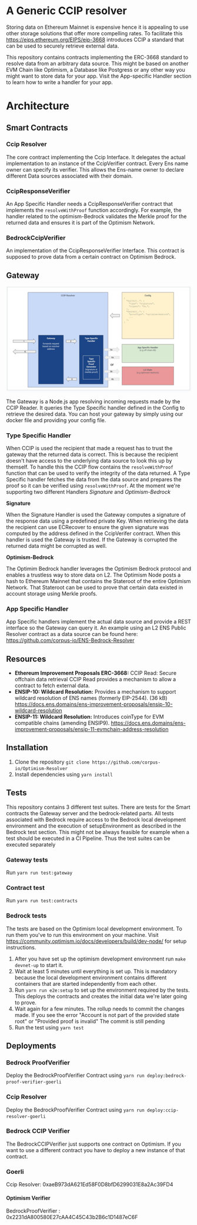 # A Generic CCIP resolver

Storing data on Ethereum Mainnet is expensive hence it is appealing to use other storage solutions that offer more compelling rates. To facilitate this https://eips.ethereum.org/EIPS/eip-3668 introduces CCIP a standard that can be used to securely retrieve external data.

This repository contains contracts implementing the ERC-3668 standard to resolve data from an arbitrary data source. This might be based on another EVM Chain like Optimism, a Database like Postgress or any other way you might want to store data for your app.
Visit the App-specific Handler section to learn how to write a handler for your app.

# Architecture

## Smart Contracts

### Ccip Resolver

The core contract implementing the Ccip Interface. It delegates the actual implementation to an instance of the CcipVerifier contract. Every Ens name owner can specify its verifier. This allows the Ens-name owner to declare different Data sources associated with their domain.

### CcipResponseVerifier

An App Specific Handler needs a CcipResponseVerifier contract that implements the `resolveWithProof` function accordingly. For example, the handler related to the optimism-Bedrock validates the Merkle proof for the returned data and ensures it is part of the Optimism Network.

### BedrockCcipVerifier

An implementation of the CcipResponseVerifier Interface. This contract is supposed to prove data from a certain contract on Optimism Bedrock.

## Gateway

![Resolver architecture](./architcture.jpeg)

The Gateway is a Node.js app resolving incoming requests made by the CCIP Reader. It queries the Type Specific handler defined in the Config to retrieve the desired data. You can host your gateway by simply using our docker file and providing your config file.

### Type Specific Handler

When CCIP is used the recipient that made a request has to trust the gateway that the returned data is correct. This is because the recipient doesn't have access to the underlying data source to look this up by themself. To handle this the CCIP flow contains the `resolveWithProof` function that can be used to verify the integrity of the data returned.
A Type Specific handler fetches the data from the data source and prepares the proof so it can be verified using `resolveWithProof`. At the moment we're supporting two different Handlers _Signature_ and _Optimism-Bedrock_

**Signature**

When the Signature Handler is used the Gateway computes a signature of the response data using a predefined private Key. When retrieving the data the recipient can use ECRecover to ensure the given signature was computed by the address defined in the CcipVerifer contract.
When this handler is used the Gateway is trusted. If the Gateway is corrupted the returned data might be corrupted as well.

**Optimism-Bedrock**

The Optimim Bedrock handler leverages the Optimism Bedrock protocol and enables a trustless way to store data on L2. The Optimism Node posts a hash to Ethereum Mainnet that contains the Stateroot of the entire Optimism Network. That Stateroot can be used to prove that certain data existed in account storage using Merkle proofs.

### App Specific Handler

App Specific handlers implement the actual data source and provide a REST interface so the Gateway can query it. An example using an L2 ENS Public Resolver contract as a data source can be found here: https://github.com/corpus-io/ENS-Bedrock-Resolver

## Resources

-   **Ethereum Improvement Proposals ERC-3668:** CCIP Read: Secure offchain data retrieval CCIP Read provides a mechanism to allow a contract to fetch external data.
-   **ENSIP-10: Wildcard Resolution:**
    Provides a mechanism to support wildcard resolution of ENS names (formerly EIP-2544). (36 kB)
    https://docs.ens.domains/ens-improvement-proposals/ensip-10-wildcard-resolution
-   **ENSIP-11: Wildcard Resolution:**
    Introduces coinType for EVM compatible chains (amending ENSIP9).
    https://docs.ens.domains/ens-improvement-proposals/ensip-11-evmchain-address-resolution

## Installation

1. Clone the repository `git clone https://github.com/corpus-io/Optimism-Resolver`
2. Install dependencies using `yarn install`

## Tests

This repository contains 3 different test suites. There are tests for the Smart contracts the Gateway server and the bedrock-related parts.
All tests associated with Bedrock require access to the Bedrock local development environment and the execution of setupEnvironment as described in the Bedrock test section. This might not be always feasible for example when a test should be executed in a CI Pipeline.
Thus the test suites can be executed separately

### Gateway tests

Run `yarn run test:gateway`

### Contract test

Run `yarn run test:contracts`

### Bedrock tests

The tests are based on the Optimism local development environment. To run them you've to run this environment on your machine.
Visit https://community.optimism.io/docs/developers/build/dev-node/ for setup instructions.

1. After you have set up the optimism development environment run `make devnet-up` to start it.
2. Wait at least 5 minutes until everything is set up. This is mandatory because the local development environment contains different containers that are started independently from each other.
3. Run `yarn run e2e:setup` to set up the environment required by the tests. This deploys the contracts and creates the initial data we're later going to prove.
4. Wait again for a few minutes. The rollup needs to commit the changes made. If you see the error "Account is not part of the provided state root" or "Provided proof is invalid" The commit is still pending
5. Run the test using `yarn test`

## Deployments

### Bedrock ProofVerifier

Deploy the BedrockProofVerifier Contract using `yarn run deploy:bedrock-proof-verifier-goerli`

### Ccip Resolver

Deploy the BedrockProofVerifier Contract using `yarn run deploy:ccip-resolver-goerli`

### Bedrock CCIP Verifier

The BedrockCCIPVerifier just supports one contract on Optimism. If you want to use a different contract you have to deploy a new instance of that contract.

### Goerli

Ccip Resolver: 0xaeB973dA621Ed58F0D8bfD6299031E8a2Ac39FD4

#### Optimism Verifier

BedrockProofVerifier : 0x2231dA800580E27cAA4C45C43b2B6c1D1487eC6F
